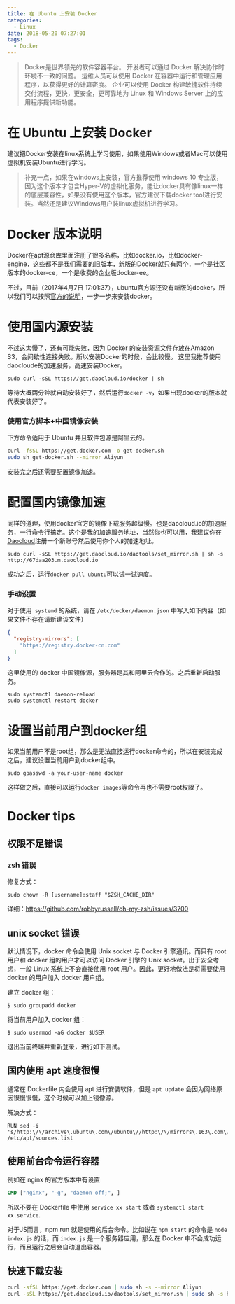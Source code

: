 ```yaml
---
title: 在 Ubuntu 上安装 Docker
categories:
  - Linux
date: 2018-05-20 07:27:01
tags:
  - Docker
---
```


>Docker是世界领先的软件容器平台。 开发者可以通过 Docker 解决协作时环境不一致的问题。 运维人员可以使用 Docker 在容器中运行和管理应用程序，以获得更好的计算密度。 企业可以使用 Docker 构建敏捷软件持续交付流程，更快，更安全，更可靠地为 Linux 和 Windows Server 上的应用程序提供新功能。

# 在 Ubuntu 上安装 Docker
建议把Docker安装在linux系统上学习使用，如果使用Windows或者Mac可以使用虚拟机安装Ubuntu进行学习。

>补充一点，如果在windows上安装，官方推荐使用 windows 10 专业版，因为这个版本才包含Hyper-V的虚拟化服务，能让docker具有像linux一样的底层兼容性，如果没有使用这个版本，官方建议下载docker tool进行安装。当然还是建议Windows用户装linux虚拟机进行学习。

# Docker 版本说明
Docker在apt源仓库里面注册了很多名称，比如docker.io，比如docker-engine，这些都不是我们需要的旧版本，新版的Docker就只有两个，一个是社区版本的docker-ce，一个是收费的企业版docker-ee。  

不过，目前（2017年4月7日 17:01:37），ubuntu官方源还没有新版的docker，所以我们可以按照[官方的说明](https://store.docker.com/editions/community/docker-ce-server-ubuntu)，一步一步来安装docker。

# 使用国内源安装
不过这太慢了，还有可能失败，因为 Docker 的安装资源文件存放在Amazon S3，会间歇性连接失败。所以安装Docker的时候，会比较慢。 这里我推荐使用daocloude的加速服务，高速安装Docker。

`sudo curl -sSL https://get.daocloud.io/docker | sh`

等待大概两分钟就自动安装好了，然后运行`docker -v`，如果出现docker的版本就代表安装好了。

### 使用官方脚本+中国镜像安装

下方命令适用于 Ubuntu 并且软件包源是阿里云的。

```bash
curl -fsSL https://get.docker.com -o get-docker.sh
sudo sh get-docker.sh --mirror Aliyun
```

安装完之后还需要配置镜像加速。

# 配置国内镜像加速
同样的道理，使用docker官方的镜像下载服务超级慢。也是daocloud.io的加速服务，一行命令行搞定。这个是我的加速服务地址，当然你也可以用，我建议你在[Daocloud](https://www.daocloud.io/mirror)注册一个新账号然后使用你个人的加速地址。

`sudo curl -sSL https://get.daocloud.io/daotools/set_mirror.sh | sh -s http://67daa203.m.daocloud.io`  

成功之后，运行`docker pull ubuntu`可以试一试速度。

### 手动设置

对于使用` systemd` 的系统，请在 `/etc/docker/daemon.json` 中写入如下内容（如果文件不存在请新建该文件）

```json
{
  "registry-mirrors": [
    "https://registry.docker-cn.com"
  ]
}
```

这里使用的 docker 中国镜像源，服务器是其和阿里云合作的。之后重新启动服务。

```
sudo systemctl daemon-reload
sudo systemctl restart docker
```

# 设置当前用户到docker组
如果当前用户不是root组，那么是无法直接运行docker命令的，所以在安装完成之后，建议设置当前用户到docker组中。

`sudo gpasswd -a your-user-name docker`

这样做之后，直接可以运行`docker images`等命令再也不需要root权限了。


# Docker tips

## 权限不足错误

### zsh 错误 

修复方式： 

`sudo chown -R [username]:staff "$ZSH_CACHE_DIR"`

详细：https://github.com/robbyrussell/oh-my-zsh/issues/3700

## unix socket 错误

默认情况下，docker 命令会使用 Unix socket 与 Docker 引擎通讯。而只有 root 用户和 docker 组的用户才可以访问 Docker 引擎的 Unix socket。出于安全考虑，一般 Linux 系统上不会直接使用 root 用户。因此，更好地做法是将需要使用 docker 的用户加入 docker 用户组。

建立 docker 组：

`$ sudo groupadd docker`

将当前用户加入 docker 组：

`$ sudo usermod -aG docker $USER`

退出当前终端并重新登录，进行如下测试。

## 国内使用 apt 速度很慢

通常在 Dockerfile 内会使用 apt 进行安装软件，但是 `apt update` 会因为网络原因很慢很慢，这个时候可以加上镜像源。 

解决方式：

```
RUN sed -i 's/http:\/\/archive\.ubuntu\.com\/ubuntu\//http:\/\/mirrors\.163\.com\/ubuntu\//g' /etc/apt/sources.list
```

## 使用前台命令运行容器

例如在 nginx 的官方版本中有设置 

```Dockerfile
CMD ["nginx", "-g", "daemon off;", ]
```

所以不要在 Dockerfile 中使用 `service xx start` 或者 `systemctl start xx.service`.

对于JS而言，npm run 就是使用的后台命令。比如说在 `npm start` 的命令是 `node index.js` 的话，而 `index.js` 是一个服务器应用，那么在 Docker 中不会成功运行，而且运行之后会自动退出容器。

## 快速下载安装

```bash
curl -sfSL https://get.docker.com | sudo sh -s --mirror Aliyun
curl -sSL https://get.daocloud.io/daotools/set_mirror.sh | sudo sh -s http://67daa203.m.daocloud.io
```